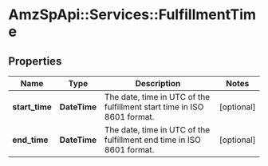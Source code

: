 # AmzSpApi::Services::FulfillmentTime

## Properties
Name | Type | Description | Notes
------------ | ------------- | ------------- | -------------
**start_time** | **DateTime** | The date, time in UTC of the fulfillment start time in ISO 8601 format. | [optional] 
**end_time** | **DateTime** | The date, time in UTC of the fulfillment end time in ISO 8601 format. | [optional] 

